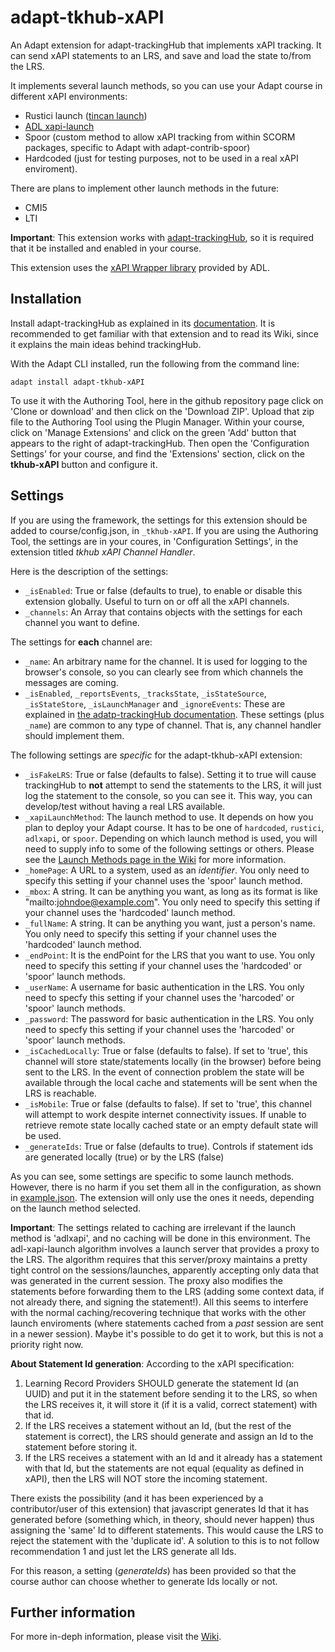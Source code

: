 # adapt-tkhub-xAPI

An Adapt extension for adapt-trackingHub that implements xAPI tracking. It can send xAPI statements to an LRS, and save and load the state to/from the LRS.

It implements several launch methods, so you can use your Adapt course in different xAPI environments:

- Rustici launch ([tincan launch](https://github.com/RusticiSoftware/launch/blob/master/lms_lrs.md))
- [ADL xapi-launch](https://github.com/adlnet/xapi-launch)
- Spoor (custom method to allow xAPI tracking from within SCORM packages, specific to Adapt with adapt-contrib-spoor)
- Hardcoded (just for testing purposes, not to be used in a real xAPI enviroment).

There are plans to implement other launch methods in the future:

- CMI5
- LTI


**Important**: This extension works with [adapt-trackingHub](https://github.com/Acutilis/adapt-trackingHub), so it is required that it be installed and enabled in your course.

This extension uses the [xAPI Wrapper library](https://github.com/adlnet/xAPIWrapper) provided by ADL.

## Installation

Install adapt-trackingHub as explained in its [documentation](https://github.com/Acutilis/adapt-trackingHub/blob/master/README.md). It is recommended to get familiar with that extension and to read its Wiki, since it explains the main ideas behind trackingHub.

With the Adapt CLI installed, run the following from the command line:

`adapt install adapt-tkhub-xAPI`

To use it with the Authoring Tool, here in the github repository page click on 'Clone or download' and then click on the  'Download ZIP'. Upload that zip file to the Authoring Tool using the Plugin Manager. Within your course, click on 'Manage Extensions' and click on the green 'Add' button that appears to the right of adapt-trackingHub. Then open the 'Configuration Settings' for your course, and find the 'Extensions' section, click on the **tkhub-xAPI** button and configure it. 


## Settings

If you are using the framework, the settings for this extension should be added to course/config.json, in `_tkhub-xAPI`. If you are using the Authoring Tool, the settings are in your coures, in 'Configuration Settings', in the extension titled _tkhub xAPI Channel Handler_.

Here is the description of the settings:

- `_isEnabled`: True or false (defaults to true), to enable or disable this extension globally. Useful to turn on or off all the xAPI channels.
- `_channels`: An Array that contains objects with the settings for each channel you want to define.

The settings for **each** channel are:

- `_name`: An arbitrary name for the channel. It is used for logging to the browser's console, so you can clearly see from which channels the messages are coming.
- `_isEnabled`, `_reportsEvents`, `_tracksState`, `_isStateSource`, `_isStateStore`, `_isLaunchManager` and `_ignoreEvents`: These are explained in [the adatp-trackingHub documentation](https://github.com/Acutilis/adapt-trackingHub/blob/master/README.md). These settings (plus `_name`) are common to any type of channel. That is, any channel handler should implement them.

The following settings are _specific_ for the adapt-tkhub-xAPI extension:

- `_isFakeLRS`: True or false (defaults to false). Setting it to true will cause trackingHub to **not** attempt to send the statements to the LRS, it will just log the statement to the console, so you can see it. This way, you can develop/test without having a real LRS available.
- `_xapiLaunchMethod`: The launch method to use. It depends on how you plan to deploy your Adapt course. It has to be one of `hardcoded`, `rustici`, `adlxapi`, or `spoor`. Depending on which launch method is used, you will need to supply info to some of the following settings or others. Please see the [Launch Methods page in the Wiki](https://github.com/Acutilis/adapt-tkhub-xAPI/wiki/4.-Launch-Methods) for more information.
- `_homePage`: A URL to a system, used as an _identifier_. You only need to specify this setting if your channel uses the 'spoor' launch method.
- `_mbox`: A string. It can be anything you want, as long as its format is like "mailto:johndoe@example.com". You only need to specify this setting if your channel uses the 'hardcoded' launch method.
- `_fullName`: A string. It can be anything you want, just a person's name. You only need to specify this setting if your channel uses the 'hardcoded' launch method.
- `_endPoint`: It is the endPoint for the LRS that you want to use. You only need to specify this setting if your channel uses the 'hardcoded' or 'spoor' launch methods.
- `_userName`: A username for basic authentication in the LRS. You only need to specfy this setting if your channel uses the 'harcoded' or 'spoor' launch methods.
- `_password`: The password for basic authentication in the LRS.  You only need to specfy this setting if your channel uses the 'harcoded' or 'spoor' launch methods.
- `_isCachedLocally`: True or false (defaults to false). If set to 'true', this channel will store state/statements locally (in the browser) before being sent to the LRS. In the event of connection problem the state will be available through the local cache and statements will be sent when the LRS is reachable.
- `_isMobile`: True or false (defaults to false). If set to 'true', this channel will attempt to work despite internet connectivity issues. If unable to retrieve remote state locally cached state or an empty default state will be used.
- `_generateIds`: True or false (defaults to true). Controls if statement ids are generated locally (true) or by the LRS (false)

As you can see, some settings are specific to some launch methods. However, there is no harm if you set them all in the configuration, as shown in [example.json](https://github.com/Acutilis/adapt-tkhub-xAPI/blob/master/example.json). The extension will only use the ones it needs, depending on the launch method selected.

**Important**: The settings related to caching are irrelevant if the launch method is 'adlxapi', and no caching will be done in this environment. The adl-xapi-launch algorithm involves a launch server that provides a proxy to the LRS. The algorithm requires that this server/proxy maintains a pretty tight control on the sessions/launches, apparently accepting only data that was generated in the current session. The proxy also modifies the statements before forwarding them to the LRS (adding some context data, if not already there, and signing the statement!). All this seems to interfere with the normal caching/recovering technique that works with the other launch enviroments (where statements cached from a _past_ session are sent in a newer session). Maybe it's possible to do get it to work, but this is not a priority right now.

**About Statement Id generation**: According to the xAPI specification:
1) Learning Record Providers SHOULD generate the statement Id (an UUID) and put it in the statement before sending it to the LRS, so when the LRS receives it, it will store it (if it is a valid, correct statement) with that id.
2) If the LRS receives a statement without an Id, (but the rest of the statement is correct), the LRS should generate and assign an Id to the statement before storing it.
3) If the LRS receives a statement with an Id and it already has a statement with that Id, but the statements are not equal (equality as defined in xAPI), then the LRS will NOT store the incoming statement.

There exists the possibility (and it has been experienced by a contributor/user of this extension) that javascript generates Id that it has generated before (something which, in theory, should never happen) thus assigning the 'same' Id to different statements. This would cause the LRS to reject the statement with the 'duplicate id'. A solution to this is to not follow recommendation 1 and just let the LRS generate all Ids.

For this reason, a setting (_generateIds_) has been provided so that the course author can choose whether to generate Ids locally or not.

## Further information

For more in-deph information, please visit the [Wiki](https://github.com/Acutilis/adapt-tkhub-xAPI/wiki).
